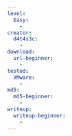 ```yaml
---
level:
  Easy:
    -
creator:
  d4t4s3c:
    -
download:
  url-beginner:
    -
tested:
  VMware:
    -
md5:
  md5-beginner:
    -
writeup:
  writeup-beginner:
    -
---
```

